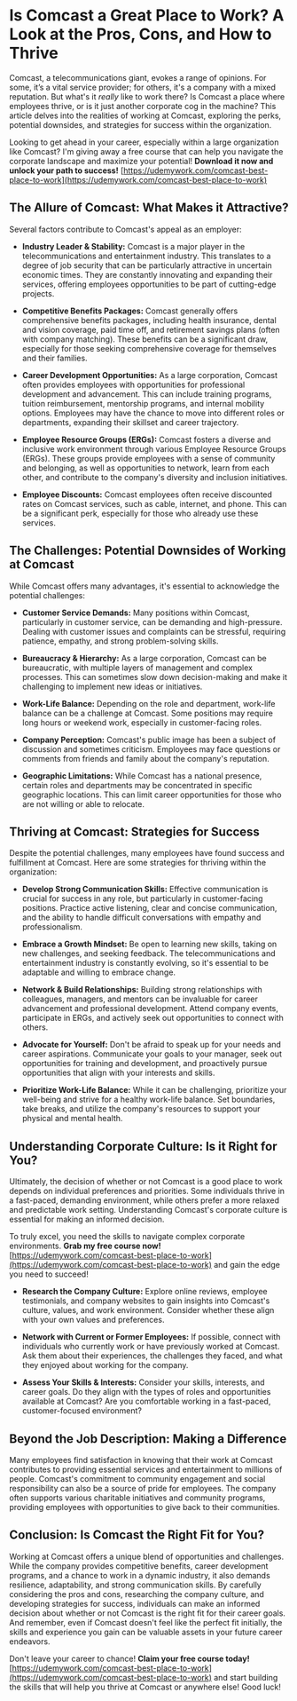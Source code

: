 # Is Comcast a Great Place to Work? A Look at the Pros, Cons, and How to Thrive

Comcast, a telecommunications giant, evokes a range of opinions. For some, it’s a vital service provider; for others, it's a company with a mixed reputation. But what's it *really* like to work there? Is Comcast a place where employees thrive, or is it just another corporate cog in the machine? This article delves into the realities of working at Comcast, exploring the perks, potential downsides, and strategies for success within the organization.

Looking to get ahead in your career, especially within a large organization like Comcast? I'm giving away a free course that can help you navigate the corporate landscape and maximize your potential! **Download it now and unlock your path to success!** [https://udemywork.com/comcast-best-place-to-work](https://udemywork.com/comcast-best-place-to-work)

## The Allure of Comcast: What Makes it Attractive?

Several factors contribute to Comcast's appeal as an employer:

*   **Industry Leader & Stability:** Comcast is a major player in the telecommunications and entertainment industry. This translates to a degree of job security that can be particularly attractive in uncertain economic times. They are constantly innovating and expanding their services, offering employees opportunities to be part of cutting-edge projects.

*   **Competitive Benefits Packages:** Comcast generally offers comprehensive benefits packages, including health insurance, dental and vision coverage, paid time off, and retirement savings plans (often with company matching). These benefits can be a significant draw, especially for those seeking comprehensive coverage for themselves and their families.

*   **Career Development Opportunities:** As a large corporation, Comcast often provides employees with opportunities for professional development and advancement. This can include training programs, tuition reimbursement, mentorship programs, and internal mobility options. Employees may have the chance to move into different roles or departments, expanding their skillset and career trajectory.

*   **Employee Resource Groups (ERGs):** Comcast fosters a diverse and inclusive work environment through various Employee Resource Groups (ERGs). These groups provide employees with a sense of community and belonging, as well as opportunities to network, learn from each other, and contribute to the company's diversity and inclusion initiatives.

*   **Employee Discounts:** Comcast employees often receive discounted rates on Comcast services, such as cable, internet, and phone. This can be a significant perk, especially for those who already use these services.

## The Challenges: Potential Downsides of Working at Comcast

While Comcast offers many advantages, it's essential to acknowledge the potential challenges:

*   **Customer Service Demands:** Many positions within Comcast, particularly in customer service, can be demanding and high-pressure. Dealing with customer issues and complaints can be stressful, requiring patience, empathy, and strong problem-solving skills.

*   **Bureaucracy & Hierarchy:** As a large corporation, Comcast can be bureaucratic, with multiple layers of management and complex processes. This can sometimes slow down decision-making and make it challenging to implement new ideas or initiatives.

*   **Work-Life Balance:** Depending on the role and department, work-life balance can be a challenge at Comcast. Some positions may require long hours or weekend work, especially in customer-facing roles.

*   **Company Perception:** Comcast's public image has been a subject of discussion and sometimes criticism. Employees may face questions or comments from friends and family about the company's reputation.

*   **Geographic Limitations:** While Comcast has a national presence, certain roles and departments may be concentrated in specific geographic locations. This can limit career opportunities for those who are not willing or able to relocate.

## Thriving at Comcast: Strategies for Success

Despite the potential challenges, many employees have found success and fulfillment at Comcast. Here are some strategies for thriving within the organization:

*   **Develop Strong Communication Skills:** Effective communication is crucial for success in any role, but particularly in customer-facing positions. Practice active listening, clear and concise communication, and the ability to handle difficult conversations with empathy and professionalism.

*   **Embrace a Growth Mindset:** Be open to learning new skills, taking on new challenges, and seeking feedback. The telecommunications and entertainment industry is constantly evolving, so it's essential to be adaptable and willing to embrace change.

*   **Network & Build Relationships:** Building strong relationships with colleagues, managers, and mentors can be invaluable for career advancement and professional development. Attend company events, participate in ERGs, and actively seek out opportunities to connect with others.

*   **Advocate for Yourself:** Don't be afraid to speak up for your needs and career aspirations. Communicate your goals to your manager, seek out opportunities for training and development, and proactively pursue opportunities that align with your interests and skills.

*   **Prioritize Work-Life Balance:** While it can be challenging, prioritize your well-being and strive for a healthy work-life balance. Set boundaries, take breaks, and utilize the company's resources to support your physical and mental health.

## Understanding Corporate Culture: Is it Right for You?

Ultimately, the decision of whether or not Comcast is a good place to work depends on individual preferences and priorities. Some individuals thrive in a fast-paced, demanding environment, while others prefer a more relaxed and predictable work setting. Understanding Comcast's corporate culture is essential for making an informed decision.

To truly excel, you need the skills to navigate complex corporate environments. **Grab my free course now!** [https://udemywork.com/comcast-best-place-to-work](https://udemywork.com/comcast-best-place-to-work) and gain the edge you need to succeed!

*   **Research the Company Culture:** Explore online reviews, employee testimonials, and company websites to gain insights into Comcast's culture, values, and work environment. Consider whether these align with your own values and preferences.

*   **Network with Current or Former Employees:** If possible, connect with individuals who currently work or have previously worked at Comcast. Ask them about their experiences, the challenges they faced, and what they enjoyed about working for the company.

*   **Assess Your Skills & Interests:** Consider your skills, interests, and career goals. Do they align with the types of roles and opportunities available at Comcast? Are you comfortable working in a fast-paced, customer-focused environment?

## Beyond the Job Description: Making a Difference

Many employees find satisfaction in knowing that their work at Comcast contributes to providing essential services and entertainment to millions of people. Comcast's commitment to community engagement and social responsibility can also be a source of pride for employees. The company often supports various charitable initiatives and community programs, providing employees with opportunities to give back to their communities.

## Conclusion: Is Comcast the Right Fit for You?

Working at Comcast offers a unique blend of opportunities and challenges. While the company provides competitive benefits, career development programs, and a chance to work in a dynamic industry, it also demands resilience, adaptability, and strong communication skills. By carefully considering the pros and cons, researching the company culture, and developing strategies for success, individuals can make an informed decision about whether or not Comcast is the right fit for their career goals. And remember, even if Comcast doesn't feel like the perfect fit initially, the skills and experience you gain can be valuable assets in your future career endeavors.

Don't leave your career to chance! **Claim your free course today!** [https://udemywork.com/comcast-best-place-to-work](https://udemywork.com/comcast-best-place-to-work) and start building the skills that will help you thrive at Comcast or anywhere else! Good luck!
